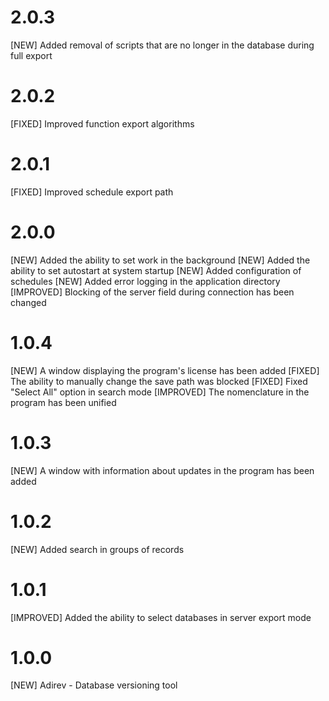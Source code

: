 # 2.0.3
[NEW] Added removal of scripts that are no longer in the database during full export

# 2.0.2
[FIXED] Improved function export algorithms

# 2.0.1
[FIXED] Improved schedule export path

# 2.0.0
[NEW] Added the ability to set work in the background
[NEW] Added the ability to set autostart at system startup
[NEW] Added configuration of schedules
[NEW] Added error logging in the application directory
[IMPROVED] Blocking of the server field during connection has been changed

# 1.0.4
[NEW] A window displaying the program's license has been added 
[FIXED] The ability to manually change the save path was blocked 
[FIXED] Fixed "Select All" option in search mode
[IMPROVED] The nomenclature in the program has been unified 

# 1.0.3
[NEW] A window with information about updates in the program has been added 

# 1.0.2
[NEW] Added search in groups of records 

# 1.0.1
[IMPROVED] Added the ability to select databases in server export mode 

# 1.0.0
[NEW] Adirev - Database versioning tool 

